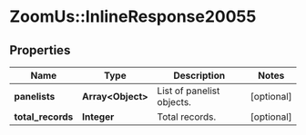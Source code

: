 # ZoomUs::InlineResponse20055

## Properties
Name | Type | Description | Notes
------------ | ------------- | ------------- | -------------
**panelists** | **Array&lt;Object&gt;** | List of panelist objects. | [optional] 
**total_records** | **Integer** | Total records. | [optional] 


